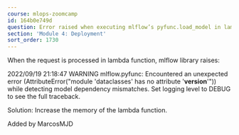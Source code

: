 ```yaml
---
course: mlops-zoomcamp
id: 164b0e749d
question: Error raised when executing mlflow’s pyfunc.load_model in lambda function.
section: 'Module 4: Deployment'
sort_order: 1730
---
```


When the request is processed in lambda function, mlflow library raises:

2022/09/19 21:18:47 WARNING mlflow.pyfunc: Encountered an unexpected error (AttributeError("module 'dataclasses' has no attribute '__version__'")) while detecting model dependency mismatches. Set logging level to DEBUG to see the full traceback.

Solution: Increase the memory of the lambda function.

Added by MarcosMJD

